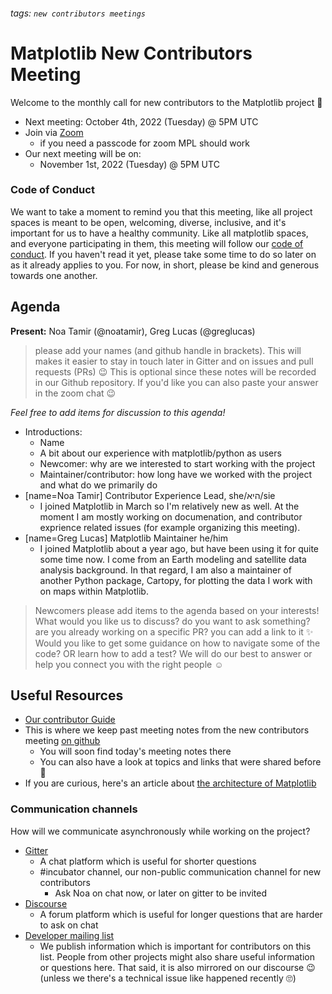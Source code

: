###### tags: `new contributors meetings`
# Matplotlib New Contributors Meeting

Welcome to the monthly call for new contributors to the Matplotlib project 🎉

* Next meeting: October 4th, 2022 (Tuesday) @ 5PM UTC
* Join via [Zoom](https://us06web.zoom.us/j/81285851006?pwd=Tks2QjRkNWh5NGw0TmU1RUwwOVluZz09)
	* if you need a passcode for zoom MPL should work
* Our next meeting will be on:
	* November 1st, 2022 (Tuesday) @ 5PM UTC

### Code of Conduct

We want to take a moment to remind you that this meeting, like all project spaces is meant to be open, welcoming, diverse, inclusive, and it's important for us to have a healthy community. Like all matplotlib spaces, and everyone participating in them, this meeting will follow our [code of conduct](https://github.com/matplotlib/matplotlib/blob/main/CODE_OF_CONDUCT.md). If you haven't read it yet, please take some time to do so later on as it already applies to you. For now, in short, please be kind and generous towards one another. 

## Agenda

**Present:** Noa Tamir (@noatamir), Greg Lucas (@greglucas)
> please add your names (and github handle in brackets). This will makes it easier to stay in touch later in Gitter and on issues and pull requests (PRs) 😉
> This is optional since these notes will be recorded in our Github repository. If you'd like you can also paste your answer in the zoom chat 😉

*Feel free to add items for discussion to this agenda!*

* Introductions: 
	* Name 
	* A bit about our experience with matplotlib/python as users
	* Newcomer: why are we interested to start working with the project
	* Maintainer/contributor: how long have we worked with the project and what do we primarily do
* [name=Noa Tamir] Contributor Experience Lead, she/היא/sie
	* I joined Matplotlib in March so I'm relatively new as well. At the moment I am mostly working on documenation, and contributor exprience related issues (for example organizing this meeting).
* [name=Greg Lucas] Matplotlib Maintainer he/him
	* I joined Matplotlib about a year ago, but have been using it for quite some time now. I come from an Earth modeling and satellite data analysis background. In that regard, I am also a maintainer of another Python package, Cartopy, for plotting the data I work with on maps within Matplotlib.
> Newcomers please add items to the agenda based on your interests! What would you like us to discuss? do you want to ask something? are you already working on a specific PR? you can add a link to it ✨ Would you like to get some guidance on how to navigate some of the code? OR learn how to add a test? We will do our best to answer or help you connect you with the right people ☺️

## Useful Resources

* [Our contributor Guide](https://matplotlib.org/devdocs/devel/contributing.html)
* This is where we keep past meeting notes from the new contributors meeting [on github](https://github.com/matplotlib/ProjectManagement)
    * You will soon find today's meeting notes there
	* You can also have a look at topics and links that were shared before 🧐
* If you are curious, here's an article about [the architecture of Matplotlib](http://www.aosabook.org/en/matplotlib.html)

### Communication channels

How will we communicate asynchronously while working on the project?
* [Gitter](https://gitter.im/matplotlib/matplotlib)
	* A chat platform which is useful for shorter questions
	* #incubator channel, our non-public communication channel for new contributors 
		* Ask Noa on chat now, or later on gitter to be invited
* [Discourse](https://discourse.matplotlib.org/)
	* A forum platform which is useful for longer questions that are harder to ask on chat 
* [Developer mailing list](https://mail.python.org/mailman/listinfo/matplotlib-devel)
	* We publish information which is important for contributors on this list. People from other projects might also share useful information or questions here. That said, it is also mirrored on our discourse 😉 (unless we there's a technical issue like happened recently 🙄)